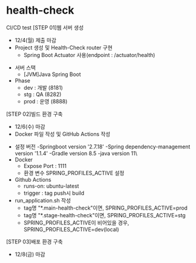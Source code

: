# health-check
CI/CD test
[STEP 01]웹 서버 생성
* 12/4(월) 제출 마감
* Project 생성 및 Health-Check router 구현
  - Spring Boot Actuator 사용(endpoint : /actuator/health)

- 서버 스택
    - [JVM]Java Spring Boot
- Phase
  - dev : 개발 (8181)
  - stg : QA (8282)
  - prod : 운영 (8888)
 
[STEP 02]빌드 환경 구축
* 12/6(수) 마감
* Docker 파일 작성 및 GitHub Actions 작성
- 설정 버전
  -Springboot version '2.7.18'
  -Spring dependency-management version '1.1.4'
  -Gradle version 8.5
  -java version 11\
- Docker
  - Expose Port : 1111
  - 환경 변수 SPRING_PROFILES_ACTIVE 설정
- Github Actions
  - runs-on: ubuntu-latest
  - trigger : tag push시 build
- run_application.sh 작성
  - tag명 "*.main-health-check"이면, SPRING_PROFILES_ACTIVE=prod
  - tag명 "*.stage-health-check"이면, SPRING_PROFILES_ACTIVE=stg
  - SPRING_PROFILES_ACTIVE이 비어있을 경우, SPRING_PROFILES_ACTIVE=dev(local)

[STEP 03]배포 환경 구축
* 12/8(금) 마감
